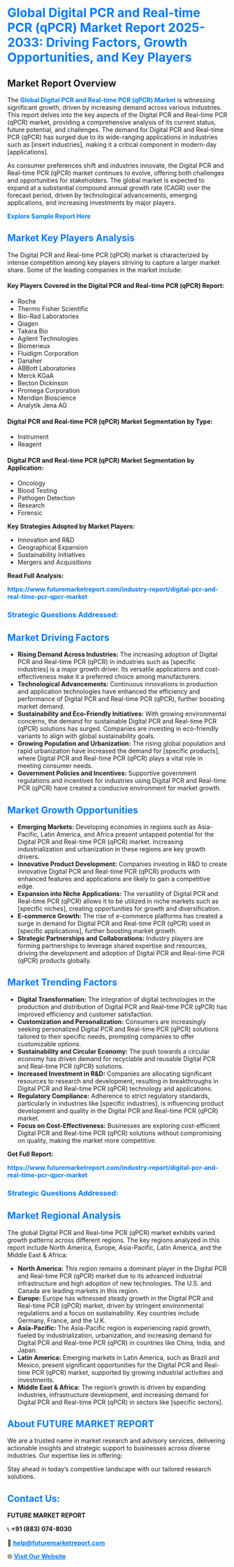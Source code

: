 <h1 style="color: #007BFF;">Global Digital PCR and Real-time PCR (qPCR) Market Report 2025-2033: Driving Factors, Growth Opportunities, and Key Players</h1>

<section id="overview">
<h2>Market Report Overview</h2>
<p>The <a href="https://www.futuremarketreport.com/industry-report/digital-pcr-and-real-time-pcr-qpcr-market" style="color: #007BFF; text-decoration: none;"><strong>Global Digital PCR and Real-time PCR (qPCR) Market</strong></a> is witnessing significant growth, driven by increasing demand across various industries. This report delves into the key aspects of the Digital PCR and Real-time PCR (qPCR) market, providing a comprehensive analysis of its current status, future potential, and challenges. The demand for Digital PCR and Real-time PCR (qPCR) has surged due to its wide-ranging applications in industries such as [insert industries], making it a critical component in modern-day [applications].</p>
<p>As consumer preferences shift and industries innovate, the Digital PCR and Real-time PCR (qPCR) market continues to evolve, offering both challenges and opportunities for stakeholders. The global market is expected to expand at a substantial compound annual growth rate (CAGR) over the forecast period, driven by technological advancements, emerging applications, and increasing investments by major players.</p>
</section>

<section id="overview">
<p><a href="https://www.futuremarketreport.com/request-sample/reportId=48618" style="color: #007BFF; text-decoration: none;"><strong>Explore Sample Report Here</strong></a></p>
</section>

<section id="key-players">
<h2 style="color: #007BFF;">Market Key Players Analysis</h2>
<p>The Digital PCR and Real-time PCR (qPCR) market is characterized by intense competition among key players striving to capture a larger market share. Some of the leading companies in the market include:</p>
<h4>Key Players Covered in the Digital PCR and Real-time PCR (qPCR) Report:</h4>
<ul><li>Roche</li><li>Thermo Fisher Scientific</li><li>Bio-Rad Laboratories</li><li>Qiagen</li><li>Takara Bio</li><li>Agilent Technologies</li><li>Biomerieux</li><li>Fluidigm Corporation</li><li>Danaher</li><li>ABBott Laboratories</li><li>Merck KGaA</li><li>Becton Dickinson</li><li>Promega Corporation</li><li>Meridian Bioscience</li><li>Analytik Jena AG</li></ul>
<h4>Digital PCR and Real-time PCR (qPCR) Market Segmentation by Type:</h4>
<ul><li>Instrument</li><li>Reagent</li></ul>

<h4>Digital PCR and Real-time PCR (qPCR) Market Segmentation by Application:</h4>
<ul><li>Oncology</li><li>Blood Testing</li><li>Pathogen Detection</li><li>Research</li><li>Forensic</li></ul>
<p><strong>Key Strategies Adopted by Market Players:</strong></p>
<ul>
<li>Innovation and R&D</li>
<li>Geographical Expansion</li>
<li>Sustainability Initiatives</li>
<li>Mergers and Acquisitions</li>
</ul>
</section>

<section>
<p><strong>Read Full Analysis: </strong></p><a href="https://www.futuremarketreport.com/industry-report/digital-pcr-and-real-time-pcr-qpcr-market" style="color: #007BFF; text-decoration: none;"><strong>https://www.futuremarketreport.com/industry-report/digital-pcr-and-real-time-pcr-qpcr-market</strong></a>
<h3 style="color: #007BFF;">Strategic Questions Addressed:</h3>
</section>

<section id="driving-factors">
<h2 style="color: #007BFF;">Market Driving Factors</h2>
<ul>
<li><strong>Rising Demand Across Industries:</strong> The increasing adoption of Digital PCR and Real-time PCR (qPCR) in industries such as [specific industries] is a major growth driver. Its versatile applications and cost-effectiveness make it a preferred choice among manufacturers.</li>
<li><strong>Technological Advancements:</strong> Continuous innovations in production and application technologies have enhanced the efficiency and performance of Digital PCR and Real-time PCR (qPCR), further boosting market demand.</li>
<li><strong>Sustainability and Eco-Friendly Initiatives:</strong> With growing environmental concerns, the demand for sustainable Digital PCR and Real-time PCR (qPCR) solutions has surged. Companies are investing in eco-friendly variants to align with global sustainability goals.</li>
<li><strong>Growing Population and Urbanization:</strong> The rising global population and rapid urbanization have increased the demand for [specific products], where Digital PCR and Real-time PCR (qPCR) plays a vital role in meeting consumer needs.</li>
<li><strong>Government Policies and Incentives:</strong> Supportive government regulations and incentives for industries using Digital PCR and Real-time PCR (qPCR) have created a conducive environment for market growth.</li>
</ul>
</section>

<section id="growth-opportunities">
<h2 style="color: #007BFF;">Market Growth Opportunities</h2>
<ul>
<li><strong>Emerging Markets:</strong> Developing economies in regions such as Asia-Pacific, Latin America, and Africa present untapped potential for the Digital PCR and Real-time PCR (qPCR) market. Increasing industrialization and urbanization in these regions are key growth drivers.</li>
<li><strong>Innovative Product Development:</strong> Companies investing in R&D to create innovative Digital PCR and Real-time PCR (qPCR) products with enhanced features and applications are likely to gain a competitive edge.</li>
<li><strong>Expansion into Niche Applications:</strong> The versatility of Digital PCR and Real-time PCR (qPCR) allows it to be utilized in niche markets such as [specific niches], creating opportunities for growth and diversification.</li>
<li><strong>E-commerce Growth:</strong> The rise of e-commerce platforms has created a surge in demand for Digital PCR and Real-time PCR (qPCR) used in [specific applications], further boosting market growth.</li>
<li><strong>Strategic Partnerships and Collaborations:</strong> Industry players are forming partnerships to leverage shared expertise and resources, driving the development and adoption of Digital PCR and Real-time PCR (qPCR) products globally.</li>
</ul>
</section>

<section id="trending-factors">
<h2 style="color: #007BFF;">Market Trending Factors</h2>
<ul>
<li><strong>Digital Transformation:</strong> The integration of digital technologies in the production and distribution of Digital PCR and Real-time PCR (qPCR) has improved efficiency and customer satisfaction.</li>
<li><strong>Customization and Personalization:</strong> Consumers are increasingly seeking personalized Digital PCR and Real-time PCR (qPCR) solutions tailored to their specific needs, prompting companies to offer customizable options.</li>
<li><strong>Sustainability and Circular Economy:</strong> The push towards a circular economy has driven demand for recyclable and reusable Digital PCR and Real-time PCR (qPCR) solutions.</li>
<li><strong>Increased Investment in R&D:</strong> Companies are allocating significant resources to research and development, resulting in breakthroughs in Digital PCR and Real-time PCR (qPCR) technology and applications.</li>
<li><strong>Regulatory Compliance:</strong> Adherence to strict regulatory standards, particularly in industries like [specific industries], is influencing product development and quality in the Digital PCR and Real-time PCR (qPCR) market.</li>
<li><strong>Focus on Cost-Effectiveness:</strong> Businesses are exploring cost-efficient Digital PCR and Real-time PCR (qPCR) solutions without compromising on quality, making the market more competitive.</li>
</ul>
</section>

<section>
<p><strong>Get Full Report: </strong></p><a href="https://www.futuremarketreport.com/industry-report/digital-pcr-and-real-time-pcr-qpcr-market" style="color: #007BFF; text-decoration: none;"><strong>https://www.futuremarketreport.com/industry-report/digital-pcr-and-real-time-pcr-qpcr-market</strong></a>
<h3 style="color: #007BFF;">Strategic Questions Addressed:</h3>
</section>


<section id="regional-analysis">
<h2 style="color: #007BFF;">Market Regional Analysis</h2>
<p>The global Digital PCR and Real-time PCR (qPCR) market exhibits varied growth patterns across different regions. The key regions analyzed in this report include North America, Europe, Asia-Pacific, Latin America, and the Middle East & Africa:</p>
<ul>
<li><strong>North America:</strong> This region remains a dominant player in the Digital PCR and Real-time PCR (qPCR) market due to its advanced industrial infrastructure and high adoption of new technologies. The U.S. and Canada are leading markets in this region.</li>
<li><strong>Europe:</strong> Europe has witnessed steady growth in the Digital PCR and Real-time PCR (qPCR) market, driven by stringent environmental regulations and a focus on sustainability. Key countries include Germany, France, and the U.K.</li>
<li><strong>Asia-Pacific:</strong> The Asia-Pacific region is experiencing rapid growth, fueled by industrialization, urbanization, and increasing demand for Digital PCR and Real-time PCR (qPCR) in countries like China, India, and Japan.</li>
<li><strong>Latin America:</strong> Emerging markets in Latin America, such as Brazil and Mexico, present significant opportunities for the Digital PCR and Real-time PCR (qPCR) market, supported by growing industrial activities and investments.</li>
<li><strong>Middle East & Africa:</strong> The region’s growth is driven by expanding industries, infrastructure development, and increasing demand for Digital PCR and Real-time PCR (qPCR) in sectors like [specific sectors].</li>
</ul>
</section>

<footer>
<h2 style="color: #007BFF;">About FUTURE MARKET REPORT</h2>
<p>We are a trusted name in market research and advisory services, delivering actionable insights and strategic support to businesses across diverse industries. Our expertise lies in offering:</p>

<p>Stay ahead in today’s competitive landscape with our tailored research solutions.</p>

<h2 style="color: #007BFF;">Contact Us:</h2>
<p><strong>FUTURE MARKET REPORT</strong></p>
<p>📞 <strong>+91 (883) 074-8030</strong></p>
<p>📧 <strong><a href="mailto:help@futuremarketreport.com" style="color: #007BFF;">help@futuremarketreport.com</a></strong></p>
<p>🌐 <strong><a href="https://www.futuremarketreport.com/" style="color: #007BFF;">Visit Our Website</a></strong></p>
</footer>